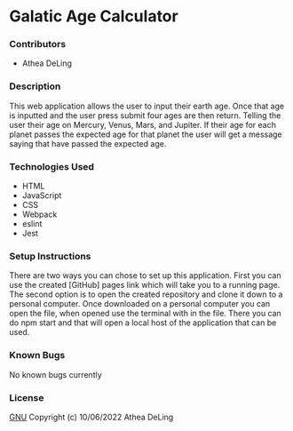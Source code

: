 # Galatic Age Calculator
### Contributors
  * Athea DeLing
### Description
This web application allows the user to input their earth age. Once that age is inputted and the user press submit four ages are then return. Telling the user their age on Mercury, Venus, Mars, and Jupiter. If their age for each planet passes the expected age for that planet the user will get a message saying that have passed the expected age.
### Technologies Used
  * HTML
  * JavaScript
  * CSS
  * Webpack
  * eslint
  * Jest
### Setup Instructions
There are two ways you can chose to set up this application. First you can use the created [GitHub] pages link which will take you to a running page. The second option is to open the created repository and clone it down to a personal computer. Once downloaded on a personal computer you can open the file, when opened use the terminal with in the file. There you can do npm start and that will open a local host of the application that can be used.
### Known Bugs
No known bugs currently
### License
[GNU](https://choosealicense.com/licenses/gpl-3.0/) Copyright (c) 10/06/2022 Athea DeLing